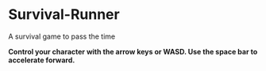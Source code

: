 # Survival-Runner
A survival game to pass the time

**Control your character with the arrow keys or WASD.
Use the space bar to accelerate forward.**
